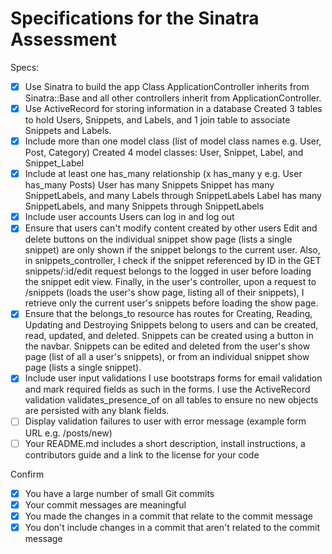 # Specifications for the Sinatra Assessment

Specs:
- [X] Use Sinatra to build the app
Class ApplicationController inherits from Sinatra::Base and all other controllers inherit from ApplicationController.
- [X] Use ActiveRecord for storing information in a database
Created 3 tables to hold Users, Snippets, and Labels, and 1 join table to associate Snippets and Labels.
- [X] Include more than one model class (list of model class names e.g. User, Post, Category)
Created 4 model classes: User, Snippet, Label, and Snippet_Label
- [X] Include at least one has_many relationship (x has_many y e.g. User has_many Posts)
User has many Snippets
Snippet has many SnippetLabels, and many Labels through SnippetLabels
Label has many SnippetLabels, and many Snippets through SnippetLabels
- [X] Include user accounts
Users can log in and log out
- [X] Ensure that users can't modify content created by other users
Edit and delete buttons on the individual snippet show page (lists a single snippet) are only shown if the snippet belongs to the current user. Also, in snippets_controller, I check if the snippet referenced by ID in the GET snippets/:id/edit request belongs to the logged in user before loading the snippet edit view. Finally, in the user's controller, upon a request to /snippets (loads the user's show page, listing all of their snippets), I retrieve only the current user's snippets before loading the show page.
- [X] Ensure that the belongs_to resource has routes for Creating, Reading, Updating and Destroying
Snippets belong to users and can be created, read, updated, and deleted. Snippets can be created using a button in the navbar. Snippets can be edited and deleted from the user's show page (list of all a user's snippets), or from an individual snippet show page (lists a single snippet).
- [X] Include user input validations
I use bootstraps forms for email validation and mark required fields as such in the forms. I use the ActiveRecord validation validates_presence_of on all tables to ensure no new objects are persisted with any blank fields.
- [ ] Display validation failures to user with error message (example form URL e.g. /posts/new)
- [ ] Your README.md includes a short description, install instructions, a contributors guide and a link to the license for your code

Confirm
- [X] You have a large number of small Git commits
- [X] Your commit messages are meaningful
- [X] You made the changes in a commit that relate to the commit message
- [X] You don't include changes in a commit that aren't related to the commit message

